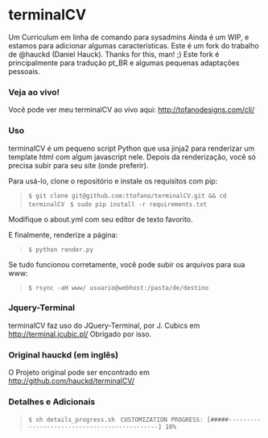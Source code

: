 # terminalCV
Um Curriculum em linha de comando para sysadmins
Ainda é um WIP, e estamos para adicionar algumas características.
Este é um fork do trabalho de @hauckd (Daniel Hauck). Thanks for this, man! ;)
Este fork é principalmente para tradução pt_BR e algumas pequenas adaptações pessoais.

### Veja ao vivo!
Você pode ver meu terminalCV ao vivo aqui: http://tofanodesigns.com/cli/

### Uso
terminalCV é um pequeno script Python que usa jinja2 para renderizar um template html com algum javascript nele. Depois da renderização, você só precisa subir para seu site (onde preferir).

Para usá-lo, clone o repositório e instale os requisitos com pip:
> `$ git clone git@github.com:ttofano/terminalCV.git && cd terminalCV `
> `$ sudo pip install -r requirements.txt`

Modifique o about.yml com seu editor de texto favorito.

E finalmente, renderize a página:
> `$ python render.py `

Se tudo funcionou corretamente, você pode subir os arquivos para sua www:
> `$ rsync -aH www/ usuario@webhost:/pasta/de/destino `

### Jquery-Terminal
terminalCV faz uso do JQuery-Terminal, por J. Cubics em http://terminal.jcubic.pl/
Obrigado por isso.

### Original hauckd (em inglês)
O Projeto original pode ser encontrado em http://github.com/hauckd/terminalCV/

### Detalhes e Adicionais
> `$ sh details_progress.sh `
> `CUSTOMIZATION PROGRESS: [#####---------------------------------------------] 10% `


